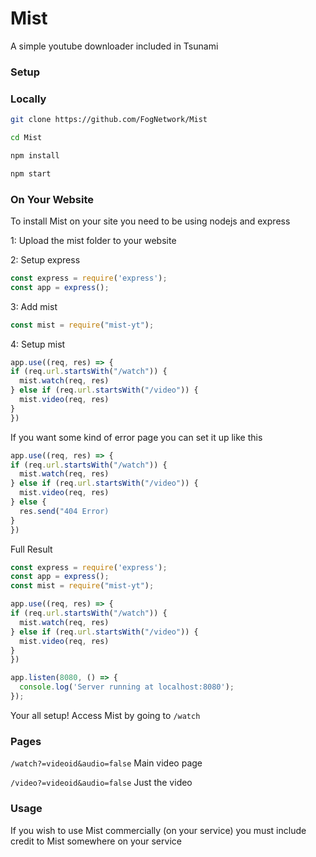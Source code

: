 # Mist
A simple youtube downloader included in Tsunami

### Setup

### Locally

```sh
git clone https://github.com/FogNetwork/Mist

cd Mist

npm install

npm start
```

### On Your Website
To install Mist on your site you need to be using nodejs and express

1: Upload the mist folder to your website

2: Setup express
```js
const express = require('express');
const app = express();
```

3: Add mist
```js
const mist = require("mist-yt");
```

4: Setup mist
```js
app.use((req, res) => {
if (req.url.startsWith("/watch")) {
  mist.watch(req, res)
} else if (req.url.startsWith("/video")) {
  mist.video(req, res)
}
})
```

If you want some kind of error page you can set it up like this
```js
app.use((req, res) => {
if (req.url.startsWith("/watch")) {
  mist.watch(req, res)
} else if (req.url.startsWith("/video")) {
  mist.video(req, res)
} else {
  res.send("404 Error)
}
})
```

Full Result
```js
const express = require('express');
const app = express();
const mist = require("mist-yt");

app.use((req, res) => {
if (req.url.startsWith("/watch")) {
  mist.watch(req, res)
} else if (req.url.startsWith("/video")) {
  mist.video(req, res)
}
})

app.listen(8080, () => {
  console.log('Server running at localhost:8080');
});
```

Your all setup! Access Mist by going to `/watch`

### Pages
`/watch?=videoid&audio=false` Main video page

`/video?=videoid&audio=false` Just the video

### Usage
If you wish to use Mist commercially (on your service) you must include credit to Mist somewhere on your service